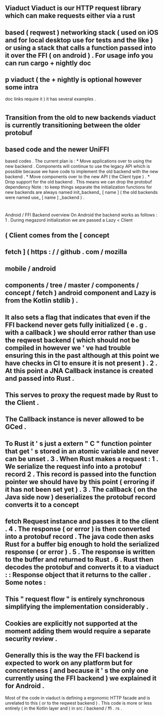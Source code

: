 #
Viaduct
Viaduct
is
our
HTTP
request
library
which
can
make
requests
either
via
a
rust
-
based
(
reqwest
)
networking
stack
(
used
on
iOS
and
for
local
desktop
use
for
tests
and
the
like
)
or
using
a
stack
that
calls
a
function
passed
into
it
over
the
FFI
(
on
android
)
.
For
usage
info
you
can
run
cargo
+
nightly
doc
-
p
viaduct
(
the
+
nightly
is
optional
however
some
intra
-
doc
links
require
it
)
it
has
several
examples
.
#
#
Transition
from
the
old
to
new
backends
viaduct
is
currently
transitioning
between
the
older
protobuf
-
based
code
and
the
newer
UniFFI
-
based
codes
.
The
current
plan
is
:
*
Move
applications
over
to
using
the
new
backend
.
Components
will
continue
to
use
the
legacy
API
which
is
possible
because
we
have
code
to
implement
the
old
backend
with
the
new
backend
.
*
Move
components
over
to
the
new
API
(
the
Client
type
)
.
*
Drop
support
for
the
old
backend
.
This
means
we
can
drop
the
protobuf
dependency
Note
:
to
keep
things
separate
the
initialization
functions
for
new
backends
are
always
named
init_backend_
[
name
]
(
the
old
backends
were
named
use_
[
name
]
_backend
)
.
#
#
Android
/
FFI
Backend
overview
On
Android
the
backend
works
as
follows
:
1
.
During
megazord
initialization
we
are
passed
a
Lazy
<
Client
>
(
Client
comes
from
the
[
concept
-
fetch
]
(
https
:
/
/
github
.
com
/
mozilla
-
mobile
/
android
-
components
/
tree
/
master
/
components
/
concept
/
fetch
)
android
component
and
Lazy
is
from
the
Kotlin
stdlib
)
.
-
It
also
sets
a
flag
that
indicates
that
even
if
the
FFI
backend
never
gets
fully
initialized
(
e
.
g
.
with
a
callback
)
we
should
error
rather
than
use
the
reqwest
backend
(
which
should
not
be
compiled
in
however
we
'
ve
had
trouble
ensuring
this
in
the
past
although
at
this
point
we
have
checks
in
CI
to
ensure
it
is
not
present
)
.
2
.
At
this
point
a
JNA
Callback
instance
is
created
and
passed
into
Rust
.
-
This
serves
to
proxy
the
request
made
by
Rust
to
the
Client
.
-
The
Callback
instance
is
never
allowed
to
be
GCed
.
-
To
Rust
it
'
s
just
a
extern
"
C
"
function
pointer
that
get
'
s
stored
in
an
atomic
variable
and
never
can
be
unset
.
3
.
When
Rust
makes
a
request
:
1
.
We
serialize
the
request
info
into
a
protobuf
record
2
.
This
record
is
passed
into
the
function
pointer
we
should
have
by
this
point
(
erroring
if
it
has
not
been
set
yet
)
.
3
.
The
callback
(
on
the
Java
side
now
)
deserializes
the
protobuf
record
converts
it
to
a
concept
-
fetch
Request
instance
and
passes
it
to
the
client
.
4
.
The
response
(
or
error
)
is
then
converted
into
a
protobuf
record
.
The
java
code
then
asks
Rust
for
a
buffer
big
enough
to
hold
the
serialized
response
(
or
error
)
.
5
.
The
response
is
written
to
the
buffer
and
returned
to
Rust
.
6
.
Rust
then
decodes
the
protobuf
and
converts
it
to
a
viaduct
:
:
Response
object
that
it
returns
to
the
caller
.
Some
notes
:
-
This
"
request
flow
"
is
entirely
synchronous
simplifying
the
implementation
considerably
.
-
Cookies
are
explicitly
not
supported
at
the
moment
adding
them
would
require
a
separate
security
review
.
-
Generally
this
is
the
way
the
FFI
backend
is
expected
to
work
on
any
platform
but
for
concreteness
(
and
because
it
'
s
the
only
one
currently
using
the
FFI
backend
)
we
explained
it
for
Android
.
-
Most
of
the
code
in
viaduct
is
defining
a
ergonomic
HTTP
facade
and
is
unrelated
to
this
(
or
to
the
reqwest
backend
)
.
This
code
is
more
or
less
entirely
(
in
the
Kotlin
layer
and
)
in
src
/
backend
/
ffi
.
rs
.

